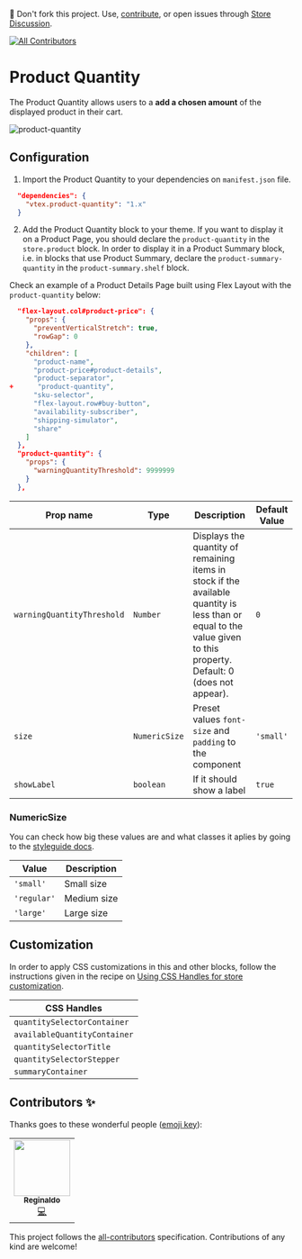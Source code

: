 📢 Don't fork this project. Use, [contribute](https://github.com/vtex-apps/awesome-io#contributing), or open issues through [Store Discussion](https://github.com/vtex-apps/store-discussion).
<!-- ALL-CONTRIBUTORS-BADGE:START - Do not remove or modify this section -->
[![All Contributors](https://img.shields.io/badge/all_contributors-1-orange.svg?style=flat-square)](#contributors-)
<!-- ALL-CONTRIBUTORS-BADGE:END -->

# Product Quantity

The Product Quantity allows users to a **add a chosen amount** of the displayed product in their cart.

![product-quantity](https://user-images.githubusercontent.com/52087100/70237475-0f4bd900-1746-11ea-9af2-38f794f4a3dd.png)

## Configuration 

1. Import the Product Quantity to your dependencies on `manifest.json` file.

```json
  "dependencies": {
    "vtex.product-quantity": "1.x"
  }
```

2. Add the Product Quantity block to your theme. If you want to display it on a Product Page, you should declare the `product-quantity` in the `store.product` block. In order to display it in a Product Summary block, i.e. in blocks that use Product Summary, declare the `product-summary-quantity` in the `product-summary.shelf` block.

Check an example of a Product Details Page built using Flex Layout with the `product-quantity` below:

```json
  "flex-layout.col#product-price": {
    "props": {
      "preventVerticalStretch": true,
      "rowGap": 0
    },
    "children": [
      "product-name",
      "product-price#product-details",
      "product-separator",
+      "product-quantity",
      "sku-selector",
      "flex-layout.row#buy-button",
      "availability-subscriber",
      "shipping-simulator",
      "share"
    ]
  },
  "product-quantity": {
    "props": {
      "warningQuantityThreshold": 9999999
    }
  },
```

| Prop name | Type | Description | Default Value |
| --- | --- | --- | --- |
| `warningQuantityThreshold` | `Number` | Displays the quantity of remaining items in stock if the available quantity is less than or equal to the value given to this property. Default: 0 (does not appear). | `0` |
| `size` | `NumericSize`| Preset values `font-size` and `padding` to the component | `'small'` |
| `showLabel` | `boolean` | If it should show a label | `true` |

### NumericSize

You can check how big these values are and what classes it aplies by going to the [styleguide docs](https://styleguide.vtex.com/#/Components/Forms/NumericStepper).

| Value | Description |
| --- | --- |
| `'small'` | Small size |
| `'regular'` | Medium size |
| `'large'` | Large size |


## Customization

In order to apply CSS customizations in this and other blocks, follow the instructions given in the recipe on [Using CSS Handles for store customization](https://vtex.io/docs/recipes/style/using-css-handles-for-store-customization). 

| CSS Handles                  |
| ---------------------------- | 
| `quantitySelectorContainer`  |
| `availableQuantityContainer` | 
| `quantitySelectorTitle`      |
| `quantitySelectorStepper`    |
| `summaryContainer`           | 

## Contributors ✨

Thanks goes to these wonderful people ([emoji key](https://allcontributors.org/docs/en/emoji-key)):

<!-- ALL-CONTRIBUTORS-LIST:START - Do not remove or modify this section -->
<!-- prettier-ignore-start -->
<!-- markdownlint-disable -->
<table>
  <tr>
    <td align="center"><a href="https://github.com/regis-samurai"><img src="https://avatars0.githubusercontent.com/u/38638226?v=4" width="100px;" alt=""/><br /><sub><b>Reginaldo</b></sub></a><br /><a href="https://github.com/vtex-apps/product-quantity/commits?author=regis-samurai" title="Code">💻</a></td>
  </tr>
</table>

<!-- markdownlint-enable -->
<!-- prettier-ignore-end -->
<!-- ALL-CONTRIBUTORS-LIST:END -->

This project follows the [all-contributors](https://github.com/all-contributors/all-contributors) specification. Contributions of any kind are welcome!
